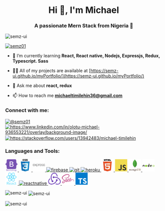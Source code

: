 <h1 align="center">Hi 👋, I'm Michael</h1>
<h3 align="center">A passionate Mern Stack from Nigeria 💚</h3>


<p align="left"> <img src="https://komarev.com/ghpvc/?username=semz-ui&label=Profile%20views&color=0e75b6&style=flat" alt="semz-ui" /> </p>


<p align="left"> <a href="https://twitter.com/@semz01" target="blank"><img src="https://img.shields.io/twitter/follow/semz01?logo=twitter&style=for-the-badge" alt="semz01" /></a> </p>

- 🌱 I’m currently learning **React, React native, Nodejs, Expressjs, Redux, Typescript. Sass**

- 👨‍💻 All of my projects are available at [https://semz-ui.github.io/myPortfolio/](https://semz-ui.github.io/myPortfolio/)

- 💬 Ask me about **react, redux**

- 📫 How to reach me **michaeltimilehin36@gmail.com**

<h3 align="left">Connect with me:</h3>
<p align="left">
<a href="https://twitter.com/@semz01" target="blank"><img align="center" src="https://raw.githubusercontent.com/rahuldkjain/github-profile-readme-generator/master/src/images/icons/Social/twitter.svg" alt="@semz01" height="30" width="40" /></a>
<a href="https://linkedin.com/in/https://www.linkedin.com/in/olotu-michael-936553221/overlay/background-image/" target="blank"><img align="center" src="https://raw.githubusercontent.com/rahuldkjain/github-profile-readme-generator/master/src/images/icons/Social/linked-in-alt.svg" alt="https://www.linkedin.com/in/olotu-michael-936553221/overlay/background-image/" height="30" width="40" /></a>
<a href="https://stackoverflow.com/users/https://stackoverflow.com/users/13942483/michael-timilehin" target="blank"><img align="center" src="https://raw.githubusercontent.com/rahuldkjain/github-profile-readme-generator/master/src/images/icons/Social/stack-overflow.svg" alt="https://stackoverflow.com/users/13942483/michael-timilehin" height="30" width="40" /></a>
</p>

<h3 align="left">Languages and Tools:</h3>
<p align="left"> <a href="https://getbootstrap.com" target="_blank" rel="noreferrer"> <img src="https://raw.githubusercontent.com/devicons/devicon/master/icons/bootstrap/bootstrap-plain-wordmark.svg" alt="bootstrap" width="40" height="40"/> </a> <a href="https://www.w3schools.com/css/" target="_blank" rel="noreferrer"> <img src="https://raw.githubusercontent.com/devicons/devicon/master/icons/css3/css3-original-wordmark.svg" alt="css3" width="40" height="40"/> </a> <a href="https://expressjs.com" target="_blank" rel="noreferrer"> <img src="https://raw.githubusercontent.com/devicons/devicon/master/icons/express/express-original-wordmark.svg" alt="express" width="40" height="40"/> </a> <a href="https://firebase.google.com/" target="_blank" rel="noreferrer"> <img src="https://www.vectorlogo.zone/logos/firebase/firebase-icon.svg" alt="firebase" width="40" height="40"/> </a> <a href="https://git-scm.com/" target="_blank" rel="noreferrer"> <img src="https://www.vectorlogo.zone/logos/git-scm/git-scm-icon.svg" alt="git" width="40" height="40"/> </a> <a href="https://heroku.com" target="_blank" rel="noreferrer"> <img src="https://www.vectorlogo.zone/logos/heroku/heroku-icon.svg" alt="heroku" width="40" height="40"/> </a> <a href="https://www.w3.org/html/" target="_blank" rel="noreferrer"> <img src="https://raw.githubusercontent.com/devicons/devicon/master/icons/html5/html5-original-wordmark.svg" alt="html5" width="40" height="40"/> </a> <a href="https://developer.mozilla.org/en-US/docs/Web/JavaScript" target="_blank" rel="noreferrer"> <img src="https://raw.githubusercontent.com/devicons/devicon/master/icons/javascript/javascript-original.svg" alt="javascript" width="40" height="40"/> </a> <a href="https://www.mongodb.com/" target="_blank" rel="noreferrer"> <img src="https://raw.githubusercontent.com/devicons/devicon/master/icons/mongodb/mongodb-original-wordmark.svg" alt="mongodb" width="40" height="40"/> </a> <a href="https://nodejs.org" target="_blank" rel="noreferrer"> <img src="https://raw.githubusercontent.com/devicons/devicon/master/icons/nodejs/nodejs-original-wordmark.svg" alt="nodejs" width="40" height="40"/> </a> <a href="https://reactjs.org/" target="_blank" rel="noreferrer"> <img src="https://raw.githubusercontent.com/devicons/devicon/master/icons/react/react-original-wordmark.svg" alt="react" width="40" height="40"/> </a> <a href="https://reactnative.dev/" target="_blank" rel="noreferrer"> <img src="https://reactnative.dev/img/header_logo.svg" alt="reactnative" width="40" height="40"/> </a> <a href="https://redux.js.org" target="_blank" rel="noreferrer"> <img src="https://raw.githubusercontent.com/devicons/devicon/master/icons/redux/redux-original.svg" alt="redux" width="40" height="40"/> </a> <a href="https://sass-lang.com" target="_blank" rel="noreferrer"> <img src="https://raw.githubusercontent.com/devicons/devicon/master/icons/sass/sass-original.svg" alt="sass" width="40" height="40"/> </a> <a href="https://www.typescriptlang.org/" target="_blank" rel="noreferrer"> <img src="https://raw.githubusercontent.com/devicons/devicon/master/icons/typescript/typescript-original.svg" alt="typescript" width="40" height="40"/> </a> </p>

<p><img align="left" src="https://github-readme-stats.vercel.app/api/top-langs?username=semz-ui&show_icons=true&locale=en&layout=compact" alt="semz-ui" /></p>

<p>&nbsp;<img align="center" src="https://github-readme-stats.vercel.app/api?username=semz-ui&show_icons=true&locale=en" alt="semz-ui" /></p>

<p><img align="center" src="https://github-readme-streak-stats.herokuapp.com/?user=semz-ui&" alt="semz-ui" /></p>
